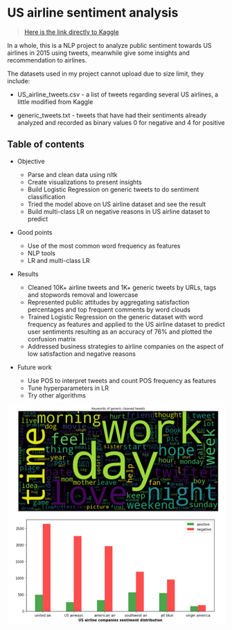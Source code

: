 # US airline sentiment analysis

> [Here is the link directly to Kaggle](https://www.kaggle.com/crowdflower/twitter-airline-sentiment)

In a whole, this is a NLP project to analyze public sentiment towards US airlines in 2015 using tweets, meanwhile give some insights and recommendation to airlines.

The datasets used in my project cannot upload due to size limit, they include:

* US_airline_tweets.csv - a list of tweets regarding several US airlines, a little modified from Kaggle

* generic_tweets.txt - tweets that have had their sentiments already analyzed and recorded as binary values 0 for negative and 4 for positive

## Table of contents

* Objective
  - Parse and clean data using nltk
  - Create visualizations to present insights
  - Build Logistic Regression on generic tweets to do sentiment classification
  - Tried the model above on US airline dataset and see the result
  - Build multi-class LR on negative reasons in US airline dataset to predict

* Good points
  - Use of the most common word frequency as features
  - NLP tools
  - LR and multi-class LR

* Results
  - Cleaned 10K+ airline tweets and 1K+ generic tweets by URLs, tags and stopwords removal and lowercase
  - Represented public attitudes by aggregating satisfaction percentages and top frequent comments by word clouds
  - Trained Logistic Regression on the generic dataset with word frequency as features and applied to the US airline dataset to predict user sentiments resulting as an accuracy of 76% and plotted the confusion matrix
  - Addressed business strategies to airline companies on the aspect of low satisfaction and negative reasons

* Future work
  - Use POS to interpret tweets and count POS frequency as features
  - Tune hyperparameters in LR
  - Try other algorithms

<img src='Images/1500-the-toppest-common-words.jpg' width='700' align='left'>
<img src='Images/public-attitude-towards-the-airlines.jpg' width='700' align='left'>
